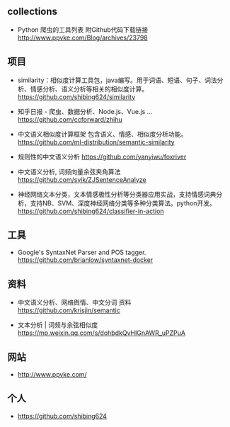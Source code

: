 ## collections

* Python 爬虫的工具列表 附Github代码下载链接 http://www.ppvke.com/Blog/archives/23798

## 项目

* similarity：相似度计算工具包，java编写。用于词语、短语、句子、词法分析、情感分析、语义分析等相关的相似度计算。 https://github.com/shibing624/similarity

* 知乎日报 - 爬虫、数据分析、Node.js、Vue.js ... https://github.com/ccforward/zhihu

* 中文语义相似度计算框架 包含语义、情感、相似度分析功能。
https://github.com/ml-distribution/semantic-similarity

* 规则性的中文语义分析 https://github.com/yanyiwu/foxriver

* 中文语义分析, 词频向量余弦夹角算法
 https://github.com/syik/ZJSentenceAnalyze

* 神经网络文本分类，文本情感极性分析等分类器应用实战，支持情感词典分析，支持NB、SVM、深度神经网络分类等多种分类算法。python开发。 https://github.com/shibing624/classifier-in-action


## 工具

* Google's SyntaxNet Parser and POS tagger. https://github.com/brianlow/syntaxnet-docker

## 资料

* 中文语义分析、网络舆情、中文分词 资料 https://github.com/krisjin/semantic

* 文本分析 | 词频与余弦相似度 https://mp.weixin.qq.com/s/dohbdkQvHIGnAWR_uPZPuA

## 网站

* http://www.ppvke.com/

## 个人

* https://github.com/shibing624
